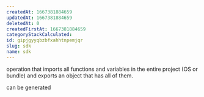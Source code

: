 ```yaml
---
createdAt: 1667381884659
updatedAt: 1667381884659
deletedAt: 0
createdFirstAt: 1667381884659
categoryStackCalculated: 
id: gipjgyyqbzbfxahhtnpemjqr
slug: sdk
name: sdk
---
```


operation that imports all functions and variables in the entire project (OS or bundle) and exports an object that has all of them.

can be generated
